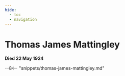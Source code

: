 ```yaml
---
hide:
  - toc
  - navigation 
---
```


# Thomas James Mattingley

**Died 22 May 1924**

--8<-- "snippets/thomas-james-mattingley.md"
